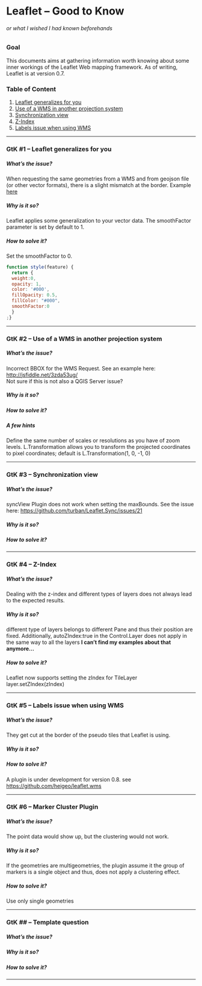# Leaflet – Good to Know
###### or what I wished I had known beforehands

### Goal
This documents aims at gathering information worth knowing about some inner workings of the Leaflet Web mapping framework. As of writing, Leaflet is at version 0.7.

### Table of Content
1. [Leaflet generalizes for you](https://github.com/djana/goodtoknow/blob/master/leaflet.md#gtk-1--leaflet-generalizes-for-you)
2. [Use of a WMS in another projection system](https://github.com/djana/goodtoknow/blob/master/leaflet.md#gtk-2---use-of-a-wms-in-another-projection-system)
3. [Synchronization view](https://github.com/djana/goodtoknow/blob/master/leaflet.md#gtk-3--synchronization-view)
4. [Z-Index](https://github.com/djana/goodtoknow/blob/master/leaflet.md#gtk-4--z-index)
5. [Labels issue when using WMS](https://github.com/djana/goodtoknow/blob/master/leaflet.md#gtk-5--labels-issue-when-using-wms)

***
### GtK #1 – Leaflet generalizes for you
##### What’s the issue?
When requesting the same geometries from a WMS and from geojson file (or other vector formats), there is a slight mismatch at the border. Example [here](http://jsfiddle.net/j21kh7ao/)
##### Why is it so?
Leaflet applies some generalization to your vector data. The smoothFactor parameter is set by default to 1.
##### How to solve it?
Set the smoothFactor to 0.
```javascript
function style(feature) {
  return {
  weight:0,
  opacity: 1,
  color: '#000',
  fillOpacity: 0.5,
  fillColor: "#000",
  smoothFactor:0
  }
;}
```
***
### GtK #2 –  Use of a WMS in another projection system
##### What’s the issue?
Incorrect BBOX for the WMS Request. See an example here: http://jsfiddle.net/3zda53ug/  
Not sure if this is not also a QGIS Server issue?
##### Why is it so?
##### How to solve it?
##### A few hints
Define the same number of scales or resolutions as you have of zoom levels.
L.Transformation allows you to transform the projected coordinates to pixel coordinates; default is L.Transformation(1, 0, -1, 0)
***
### GtK #3 – Synchronization view
##### What’s the issue?
syncView Plugin does not work when setting the maxBounds. See the issue here: https://github.com/turban/Leaflet.Sync/issues/21
##### Why is it so?
##### How to solve it?
***
### GtK #4 – Z-Index
##### What’s the issue?
Dealing with the z-index and different types of layers does not always lead to the expected results.
##### Why is it so?
different type of layers belongs to different Pane and thus their position are fixed. Additionally, autoZIndex:true in the Control.Layer does not apply in the same way to all the layers **I can’t find my examples about that anymore…**
##### How to solve it?
Leaflet now supports setting the zIndex for TileLayer
layer.setZIndex(zIndex)
***
### GtK #5 – Labels issue when using WMS
##### What’s the issue?
They get cut at the border of the pseudo tiles that Leaflet is using.
##### Why is it so?
##### How to solve it?
A plugin is under development for version 0.8.
see https://github.com/heigeo/leaflet.wms
***
### GtK #6 – Marker Cluster Plugin
##### What’s the issue?
The point data would show up, but the clustering would not work.
##### Why is it so?
If the geometries are multigeometries, the plugin assume it the group of markers is a single object and thus, does not apply a clustering effect.
##### How to solve it?
Use only single geometries
***
### GtK ## – Template question
##### What’s the issue?
##### Why is it so?
##### How to solve it?
***
